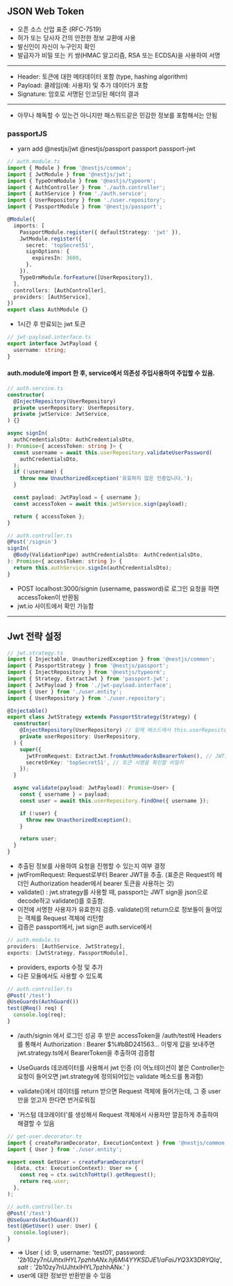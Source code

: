 ## JSON Web Token
- 오픈 소스 산업 표준 (RFC-7519)
- 허가 또는 당사자 간의 안전한 정보 교환에 사용
- 발신인이 자신이 누구인지 확인
- 발급자가 비밀 또는 키 쌍(HMAC 알고리즘, RSA 또는 ECDSA)을 사용하여 서명

---
- Header: 토큰에 대한 메타데이터 포함 (type, hashing algorithm)
- Payload: 클레임(예: 사용자) 및 추가 데이터가 포함
- Signature: 암호로 서명된 인코딩된 헤더의 결과

---
- 아무나 해독할 수 있는건 아니지만 패스워드같은 민감한 정보를 포함해서는 안됨

### passportJS
- yarn add @nestjs/jwt @nestjs/passport passport passport-jwt

```ts
// auth.module.ts
import { Module } from '@nestjs/common';
import { JwtModule } from '@nestjs/jwt';
import { TypeOrmModule } from '@nestjs/typeorm';
import { AuthController } from './auth.controller';
import { AuthService } from './auth.service';
import { UserRepository } from './user.repository';
import { PassportModule } from '@nestjs/passport';

@Module({
  imports: [
    PassportModule.register({ defaultStrategy: 'jwt' }),
    JwtModule.register({
      secret: 'topSecret51',
      signOptions: {
        expiresIn: 3600,
      },
    }),
    TypeOrmModule.forFeature([UserRepository]),
  ],
  controllers: [AuthController],
  providers: [AuthService],
})
export class AuthModule {}
```
- 1시간 후 만료되는 jwt 토큰

```ts
// jwt-payload.interface.ts
export interface JwtPayload {
  username: string;
}
```

#### auth.module에 import 한 후, service에서 의존성 주입사용하여 주입할 수 있음.
```ts
// auth.service.ts
constructor(
  @InjectRepository(UserRepository)
  private userRepository: UserRepository,
  private jwtService: JwtService,
) {}

async signIn(
  authCredentialsDto: AuthCredentialsDto,
): Promise<{ accessToken: string }> {
  const username = await this.userRepository.validateUserPassword(
    authCredentialsDto,
  );
  if (!username) {
    throw new UnauthorizedException('유효하지 않은 인증입니다.');
  }

  const payload: JwtPayload = { username };
  const accessToken = await this.jwtService.sign(payload);

  return { accessToken };
}
```

```ts
// auth.controller.ts
@Post('/signin')
signIn(
  @Body(ValidationPipe) authCredentialsDto: AuthCredentialsDto,
): Promise<{ accessToken: string }> {
  return this.authService.signIn(authCredentialsDto);
}
```
- POST localhost:3000/signin (username, password)로 로그인 요청을 하면 accessToken이 반환됨
- jwt.io 사이트에서 확인 가능함

---
## Jwt 전략 설정
```ts
// jwt.strategy.ts
import { Injectable, UnauthorizedException } from '@nestjs/common';
import { PassportStrategy } from '@nestjs/passport';
import { InjectRepository } from '@nestjs/typeorm';
import { Strategy, ExtractJwt } from 'passport-jwt';
import { JwtPayload } from './jwt-payload.interface';
import { User } from './user.entity';
import { UserRepository } from './user.repository';

@Injectable()
export class JwtStrategy extends PassportStrategy(Strategy) {
  constructor(
    @InjectRepository(UserRepository) // 밑에 메소드에서 this.userRepository를 사용가능해짐
    private userRepository: UserRepository,
  ) {
    super({
      jwtFromRequest: ExtractJwt.fromAuthHeaderAsBearerToken(), // JWT를 추출하여 사용할 방법
      secretOrKey: 'topSecret51', // 토큰 서명을 확인할 비밀키
    });
  }

  async validate(payload: JwtPayload): Promise<User> {
    const { username } = payload;
    const user = await this.userRepository.findOne({ username });

    if (!user) {
      throw new UnauthorizedException();
    }

    return user;
  }
}
``` 
- 추출된 정보를 사용하여 요청을 진행할 수 있는지 여부 결정
- jwtFromRequest: Request로부터 Bearer JWT을 추출. (표준은 Request의 헤더인 Authorization header에서 bearer 토큰을 사용하는 것)
- validate() : jwt.strategy를 사용할 때, passport는 JWT sign을 json으로 decode하고 validate()를 호출함.
- 이전에 서명한 사용자가 유효한지 검증. validate()의 return으로 정보들이 들어있는 객체를 Request 객체에 리턴함
- 검증은 passport에서, jwt sign은 auth.service에서

```ts
// auth.module.ts
providers: [AuthService, JwtStrategy],
exports: [JwtStrategy, PassportModule],
```
- providers, exports 수정 및 추가
- 다른 모듈에서도 사용할 수 있도록

```ts
// auth.controller.ts
@Post('/test')
@UseGuards(AuthGuard())
test(@Req() req) {
  console.log(req);
}
```
- /auth/signin 에서 로그인 성공 후 받은 accessToken을 /auth/test에 Headers를 통해서 Authorization : Bearer $%#bBD241563... 이렇게 값을 보내주면 jwt.strategy.ts에서 BearerToken을 추출하여 검증함
- UseGuards 데코레이터를 사용해서 jwt 인증 (이 어노테이션이 붙은 Controller는 요청이 들어오면 jwt.strategy에 정의되어있는 validate 메소드를 통과함)

- validate()에서 데이터를 return 받으면 Request 객체에 들어가는데, 그 중 user만을 얻고자 한다면 번거로워짐
- '커스텀 데코레이터'를 생성해서 Request 객체에서 사용자만 깔끔하게 추출하여 해결할 수 있음
```ts
// get-user.decorator.ts
import { createParamDecorator, ExecutionContext } from '@nestjs/common';
import { User } from './user.entity';

export const GetUser = createParamDecorator(
  (data, ctx: ExecutionContext): User => {
    const req = ctx.switchToHttp().getRequest();
    return req.user;
  },
);
```

```ts
// auth.controller.ts
@Post('/test')
@UseGuards(AuthGuard())
test(@GetUser() user: User) {
  console.log(user);
}
```
- => User {
  id: 9,
  username: 'test01',
  password: '$2b$10$zy7nUJhtxIHYL7pzhhANx.hj6MI4YYKSDJE1/aFaiJYQ3X3DRYQlq',
  salt: '$2b$10$zy7nUJhtxIHYL7pzhhANx.'
}
- user에 대한 정보만 반환받을 수 있음
